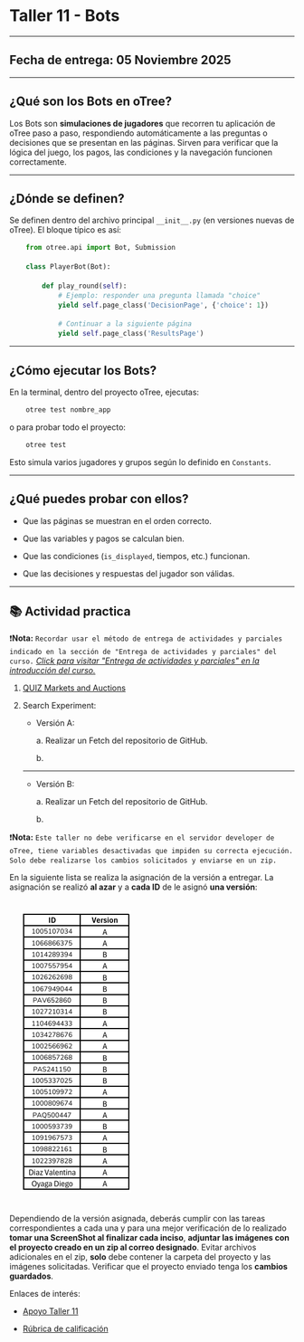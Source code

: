 # Taller 11 - Bots
---
## Fecha de entrega: 05 Noviembre 2025
---
## ¿Qué son los Bots en oTree?

Los Bots son **simulaciones de jugadores** que recorren tu aplicación de oTree paso a paso, respondiendo automáticamente a las preguntas o decisiones que se presentan en las páginas.
Sirven para verificar que la lógica del juego, los pagos, las condiciones y la navegación funcionen correctamente.

---

## ¿Dónde se definen?

Se definen dentro del archivo principal `__init__.py` (en versiones nuevas de oTree).
El bloque típico es así:

```python
    from otree.api import Bot, Submission

    class PlayerBot(Bot):

        def play_round(self):
            # Ejemplo: responder una pregunta llamada "choice"
            yield self.page_class('DecisionPage', {'choice': 1})

            # Continuar a la siguiente página
            yield self.page_class('ResultsPage')
```

---

## ¿Cómo ejecutar los Bots?

En la terminal, dentro del proyecto oTree, ejecutas:
 
```bash
    otree test nombre_app
```


o para probar todo el proyecto:

```bash
    otree test
```

Esto simula varios jugadores y grupos según lo definido en `Constants`.

---

## ¿Qué puedes probar con ellos?

- Que las páginas se muestran en el orden correcto.

- Que las variables y pagos se calculan bien.

- Que las condiciones (`is_displayed`, tiempos, etc.) funcionan.

- Que las decisiones y respuestas del jugador son válidas.

---

## 📚 Actividad practica


❗**Nota:** `Recordar usar el método de entrega de actividades y parciales indicado en la sección de "Entrega de actividades y parciales" del curso.` *[Click para visitar "Entrega de actividades y parciales" en la introducción del curso.](../../README.md)*

1. [QUIZ Markets and Auctions](https://forms.gle/9S1QaHSUsTvyQCqRA)

2. Search Experiment:

    - Versión A:

        a. Realizar un Fetch del repositorio de GitHub.

        b. 




    ---

    - Versión B:

        a. Realizar un Fetch del repositorio de GitHub.

        b. 


❗**Nota:** `Este taller no debe verificarse en el servidor developer de oTree, tiene variables desactivadas que impiden su correcta ejecución. Solo debe realizarse los cambios solicitados y enviarse en un zip.`


En la siguiente lista se realiza la asignación de la versión a entregar. La asignación se realizó **al azar** y a **cada ID** de le asignó **una versión**: 

<img src="../../imgs/9/Lista_Taller_9.png" style="margin: 20px;">

Dependiendo de la versión asignada, deberás cumplir con las tareas correspondientes a cada una y para una mejor verificación de lo realizado **tomar una ScreenShot al finalizar cada inciso**, **adjuntar las imágenes con el proyecto creado en un zip al correo designado**. Evitar archivos adicionales en el zip, **solo** debe contener la carpeta del proyecto y las imágenes solicitadas. Verificar que el proyecto enviado tenga los **cambios guardados**.

Enlaces de interés:

- [Apoyo Taller 11]()

- [Rúbrica de calificación]()